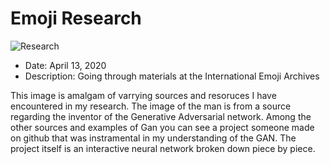 # Emoji Research

![Research](Research.png)

- Date: April 13, 2020
- Description: Going through materials at the International Emoji Archives

This image is amalgam of varrying sources and resoruces I have encountered in my research. The image of the man is from a source regarding the inventor of the Generative Adversarial network. Among the other sources and examples of Gan you can see a project someone made on github that was instramental in my understanding of the GAN. The project itself is an interactive neural network broken down piece by piece. 